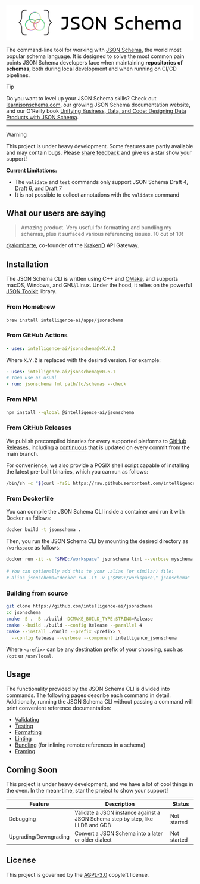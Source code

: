![JSON Schema](./assets/banner.png)

The command-line tool for working with [JSON Schema](https://json-schema.org),
the world most popular schema language. It is designed to solve the most common
pain points JSON Schema developers face when maintaining **repositories of
schemas**, both during local development and when running on CI/CD pipelines.

> [!TIP]
> Do you want to level up your JSON Schema skills? Check out
> [learnjsonschema.com](https://www.learnjsonschema.com), our growing JSON
> Schema documentation website, and our O'Reilly book [Unifying Business, Data,
> and Code: Designing Data Products with JSON
> Schema](https://www.oreilly.com/library/view/unifying-business-data/9781098144999/).

***

> [!WARNING]
> This project is under heavy development. Some features are partly available
> and may contain bugs. Please [share
> feedback](https://github.com/Intelligence-AI/jsonschema/issues/new) and give
> us a star show your support!
>
> **Current Limitations:**
>
> - The `validate` and `test` commands only support JSON Schema Draft 4, Draft 6, and Draft 7
> - It is not possible to collect annotations with the `validate` command

What our users are saying
-------------------------

> Amazing product. Very useful for formatting and bundling my schemas, plus it
> surfaced various referencing issues. 10 out of 10!

[@alombarte](https://github.com/alombarte), co-founder of the
[KrakenD](https://www.krakend.io) API Gateway.

Installation
------------

The JSON Schema CLI is written using C++ and [CMake](https://cmake.org/), and
supports macOS, Windows, and GNU/Linux. Under the hood, it relies on the
powerful [JSON Toolkit](https://github.com/sourcemeta/jsontoolkit) library.

### From Homebrew

```sh
brew install intelligence-ai/apps/jsonschema
```

### From GitHub Actions

```yaml
- uses: intelligence-ai/jsonschema@vX.Y.Z
```

Where `X.Y.Z` is replaced with the desired version. For example:

```yaml
- uses: intelligence-ai/jsonschema@v0.6.1
# Then use as usual
- run: jsonschema fmt path/to/schemas --check
```

### From NPM

```sh
npm install --global @intelligence-ai/jsonschema
```

### From GitHub Releases

We publish precompiled binaries for every supported platforms to [GitHub
Releases](https://github.com/Intelligence-AI/jsonschema/releases), including a
[continuous](https://github.com/Intelligence-AI/jsonschema/releases/tag/continuous)
that is updated on every commit from the main branch.

For convenience, we also provide a POSIX shell script capable of installing the
latest pre-built binaries, which you can run as follows:

```sh
/bin/sh -c "$(curl -fsSL https://raw.githubusercontent.com/intelligence-ai/jsonschema/main/install -H "Cache-Control: no-cache, no-store, must-revalidate")"
```

### From Dockerfile

You can compile the JSON Schema CLI inside a container and run it with Docker
as follows:

```sh
docker build -t jsonschema .
```

Then, you run the JSON Schema CLI by mounting the desired directory as
`/workspace` as follows:

```sh
docker run -it -v "$PWD:/workspace" jsonschema lint --verbose myschema.json

# You can optionally add this to your .alias (or similar) file:
# alias jsonschema="docker run -it -v \"$PWD:/workspace\" jsonschema"
```

### Building from source

```sh
git clone https://github.com/intelligence-ai/jsonschema
cd jsonschema
cmake -S . -B ./build -DCMAKE_BUILD_TYPE:STRING=Release
cmake --build ./build --config Release --parallel 4
cmake --install ./build --prefix <prefix> \
  --config Release --verbose --component intelligence_jsonschema
```

Where `<prefix>` can be any destination prefix of your choosing, such as `/opt`
or `/usr/local`.

Usage
-----

The functionality provided by the JSON Schema CLI is divided into commands. The
following pages describe each command in detail. Additionally, running the JSON
Schema CLI without passing a command will print convenient reference
documentation:

- [Validating](./docs/validate.markdown)
- [Testing](./docs/test.markdown)
- [Formatting](./docs/format.markdown)
- [Linting](./docs/lint.markdown)
- [Bundling](./docs/bundle.markdown) (for inlining remote references in a schema)
- [Framing](./docs/frame.markdown)

Coming Soon
-----------

This project is under heavy development, and we have a lot of cool things in
the oven. In the mean-time, star the project to show your support!

| Feature               | Description                                                                        | Status      |
|-----------------------|------------------------------------------------------------------------------------|-------------|
| Debugging             | Validate a JSON instance against a JSON Schema step by step, like LLDB and GDB     | Not started |
| Upgrading/Downgrading | Convert a JSON Schema into a later or older dialect                                | Not started |

License
-------

This project is governed by the [AGPL-3.0](./LICENSE) copyleft license.
